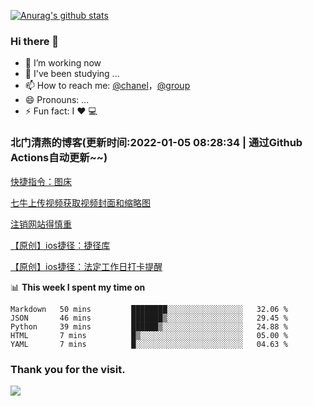 [![Anurag's github stats](https://github-readme-stats.vercel.app/api?username=bmqy)](https://github.com/anuraghazra/github-readme-stats)
### Hi there 👋
- 🔭 I’m working now
- 🌱 I've been studying ...
- 📫 How to reach me: [@chanel](https://t.me/tcbmqy)，[@group](https://t.me/tgbmqy)
- 😄 Pronouns: ...
- ⚡ Fun fact:  I ❤️ 💻

<!--START_SECTION:bmqy-->

### 北门清燕的博客(更新时间:2022-01-05 08:28:34 | 通过Github Actions自动更新~~)

[快捷指令：图床](https://www.bmqy.net/2637.html)

[七牛上传视频获取视频封面和缩略图](https://www.bmqy.net/2444.html)

[注销网站得慎重](https://www.bmqy.net/2364.html)

[【原创】ios捷径：捷径库](https://www.bmqy.net/2342.html)

[【原创】ios捷径：法定工作日打卡提醒](https://www.bmqy.net/2318.html)

<!--END_SECTION:bmqy-->

📊 **This week I spent my time on**
<!--START_SECTION:waka-->
```text
Markdown   50 mins         ████████░░░░░░░░░░░░░░░░░   32.06 % 
JSON       46 mins         ███████▒░░░░░░░░░░░░░░░░░   29.45 % 
Python     39 mins         ██████▒░░░░░░░░░░░░░░░░░░   24.88 % 
HTML       7 mins          █▒░░░░░░░░░░░░░░░░░░░░░░░   05.00 % 
YAML       7 mins          █░░░░░░░░░░░░░░░░░░░░░░░░   04.63 % 
```
<!--END_SECTION:waka-->

### Thank you for the visit.
![](http://profile-counter.glitch.me/bmqy/count.svg)
